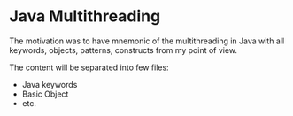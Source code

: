 # Java Multithreading
The motivation was to have mnemonic of the multithreading in Java with all keywords, objects, patterns, constructs from my point of view.

The content will be separated into few files:
* Java keywords
* Basic Object
* etc.
